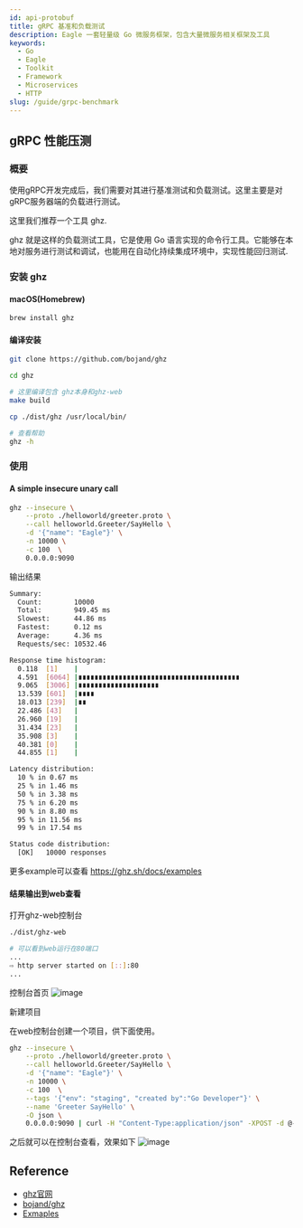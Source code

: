 ```yaml
---
id: api-protobuf
title: gRPC 基准和负载测试
description: Eagle 一套轻量级 Go 微服务框架，包含大量微服务相关框架及工具
keywords:
  - Go
  - Eagle
  - Toolkit
  - Framework
  - Microservices
  - HTTP
slug: /guide/grpc-benchmark
---
```


## gRPC 性能压测

### 概要

使用gRPC开发完成后，我们需要对其进行基准测试和负载测试。这里主要是对gRPC服务器端的负载进行测试。

这里我们推荐一个工具 ghz.

ghz 就是这样的负载测试工具，它是使用 Go 语言实现的命令行工具。它能够在本地对服务进行测试和调试，也能用在自动化持续集成环境中，实现性能回归测试.

### 安装 ghz

#### macOS(Homebrew)

```bash
brew install ghz
```

#### 编译安装

```bash
git clone https://github.com/bojand/ghz

cd ghz

# 这里编译包含 ghz本身和ghz-web
make build

cp ./dist/ghz /usr/local/bin/

# 查看帮助
ghz -h
```

### 使用

#### A simple insecure unary call

```bash
ghz --insecure \
    --proto ./helloworld/greeter.proto \
    --call helloworld.Greeter/SayHello \
    -d '{"name": "Eagle"}' \
    -n 10000 \
    -c 100  \
	0.0.0.0:9090
```

输出结果

```bash
Summary:
  Count:        10000
  Total:        949.45 ms
  Slowest:      44.86 ms
  Fastest:      0.12 ms
  Average:      4.36 ms
  Requests/sec: 10532.46

Response time histogram:
  0.118  [1]    |
  4.591  [6064] |∎∎∎∎∎∎∎∎∎∎∎∎∎∎∎∎∎∎∎∎∎∎∎∎∎∎∎∎∎∎∎∎∎∎∎∎∎∎∎∎
  9.065  [3006] |∎∎∎∎∎∎∎∎∎∎∎∎∎∎∎∎∎∎∎∎
  13.539 [601]  |∎∎∎∎
  18.013 [239]  |∎∎
  22.486 [43]   |
  26.960 [19]   |
  31.434 [23]   |
  35.908 [3]    |
  40.381 [0]    |
  44.855 [1]    |

Latency distribution:
  10 % in 0.67 ms 
  25 % in 1.46 ms 
  50 % in 3.38 ms 
  75 % in 6.20 ms 
  90 % in 8.80 ms 
  95 % in 11.56 ms 
  99 % in 17.54 ms 

Status code distribution:
  [OK]   10000 responses
```

更多example可以查看 https://ghz.sh/docs/examples

#### 结果输出到web查看

打开ghz-web控制台

```bash
./dist/ghz-web

# 可以看到web运行在80端口
...
⇨ http server started on [::]:80
...
```

控制台首页
![image](https://user-images.githubusercontent.com/3043638/155119046-edd3f5a0-a69d-4edf-8728-57fc73260fd6.png)

新建项目

在web控制台创建一个项目，供下面使用。

```bash
ghz --insecure \
    --proto ./helloworld/greeter.proto \
    --call helloworld.Greeter/SayHello \
    -d '{"name": "Eagle"}' \
    -n 10000 \
    -c 100  \
    --tags '{"env": "staging", "created by":"Go Developer"}' \
    --name 'Greeter SayHello' \
    -O json \
    0.0.0.0:9090 | curl -H "Content-Type:application/json" -XPOST -d @- "http://localhost:80/api/projects/1/ingest"
```

之后就可以在控制台查看，效果如下
![image](https://user-images.githubusercontent.com/3043638/155119480-b7d55c1a-1471-4b85-80e2-465451cb566f.png)


## Reference

- [ghz官网](https://ghz.sh/)
- [bojand/ghz](https://github.com/bojand/ghz)
- [Exmaples](https://ghz.sh/docs/examples)
